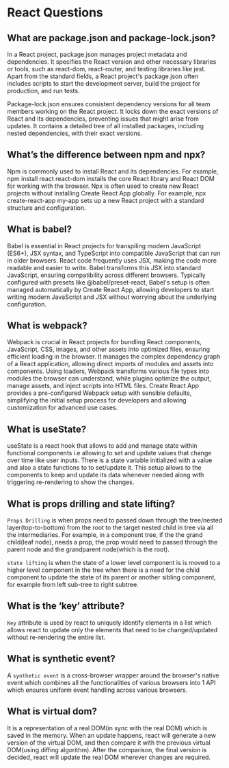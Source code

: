 # React Questions

## What are package.json and package-lock.json?

 In a React project, package.json manages project metadata and dependencies. It specifies
the React version and other necessary libraries or tools, such as react-dom, react-router,
and testing libraries like jest. Apart from the standard fields, a React project's package.json
often includes scripts to start the development server, build the project for production, and run
tests.

Package-lock.json ensures consistent dependency versions for all team members working on
the React project. It locks down the exact versions of React and its dependencies, preventing
issues that might arise from updates. It contains a detailed tree of all installed packages,
including nested dependencies, with their exact versions.

## What’s the difference between npm and npx?

Npm is commonly used to install React and its dependencies. For example, npm install
react react-dom installs the core React library and React DOM for working with the browser.
Npx is often used to create new React projects without installing Create React App globally. For
example, npx create-react-app my-app sets up a new React project with a standard
structure and configuration.

## What is babel?

Babel is essential in React projects for transpiling modern JavaScript (ES6+), JSX syntax, and
TypeScript into compatible JavaScript that can run in older browsers. React code frequently
uses JSX, making the code more readable and easier to write. Babel transforms this JSX into
standard JavaScript, ensuring compatibility across different browsers. Typically configured with
presets like @babel/preset-react, Babel's setup is often managed automatically by Create
React App, allowing developers to start writing modern JavaScript and JSX without worrying
about the underlying configuration.

## What is webpack?

Webpack is crucial in React projects for bundling React components, JavaScript, CSS, images,
and other assets into optimized files, ensuring efficient loading in the browser. It manages the
complex dependency graph of a React application, allowing direct imports of modules and
assets into components. Using loaders, Webpack transforms various file types into modules the
browser can understand, while plugins optimize the output, manage assets, and inject scripts
into HTML files. Create React App provides a pre-configured Webpack setup with sensible
defaults, simplifying the initial setup process for developers and allowing customization for
advanced use cases.

## What is useState?

useState is a react hook that allows to add and manage state within functional components i.e allowing to set and update values that change over time like user inputs. There is a state variable initialized with a value and also a state functions to to set/update it. This setup allows to the components to keep and update its data whenever needed along with triggering re-rendering to show the changes.

## What is props drilling and state lifting?

`Props Drilling` is when props need to passed down through the tree/nested layer(top-to-bottom) from the root to the target nested child in tree via all the intermediaries. For example, in a component tree, if the the grand child(leaf node), needs a prop, the prop would need to passed through the parent node and the grandparent node(which is the root).

`state lifting` is when the state of a lower level component is is moved to a higher level component in the tree when there is a need for the child component to update the state of its parent or another sibling component, for example from left sub-tree to right subtree.

## What is the ‘key’ attribute?

`Key` attribute is used by react to uniquely identify elements in a list which allows react to update only the elements that need to be changed/updated without re-rendering the entire list.

## What is synthetic event?

A `synthetic event` is a cross-browser wrapper around the browser's native event which combines all the functionalities of various browsers into 1 API which ensures uniform event handling across various browsers. 

## What is virtual dom?

It is a representation of a real DOM(in sync with the real DOM) which is saved in the memory. When an update happens, react will generate a new version of the virtual DOM, and then compare it with the previous virtual DOM(using diffing algorithm). After the comparison, the final version is decided, react will update the real DOM wherever changes are required. 